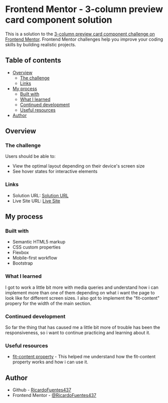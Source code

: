# Frontend Mentor - 3-column preview card component solution

This is a solution to the [3-column preview card component challenge on Frontend Mentor](https://www.frontendmentor.io/challenges/3column-preview-card-component-pH92eAR2-). Frontend Mentor challenges help you improve your coding skills by building realistic projects. 

## Table of contents

- [Overview](#overview)
  - [The challenge](#the-challenge)
  - [Links](#links)
- [My process](#my-process)
  - [Built with](#built-with)
  - [What I learned](#what-i-learned)
  - [Continued development](#continued-development)
  - [Useful resources](#useful-resources)
- [Author](#author)

## Overview

### The challenge

Users should be able to:

- View the optimal layout depending on their device's screen size
- See hover states for interactive elements

### Links

- Solution URL: [Solution URL](https://github.com/RicardoFuentes437/3-column-preview-card-component-main)
- Live Site URL: [Live Site](https://ricardofuentes437.github.io/3-column-preview-card-component-main/)

## My process

### Built with

- Semantic HTML5 markup
- CSS custom properties
- Flexbox
- Mobile-first workflow
- Bootstrap

### What I learned

I got to work a little bit more with media queries and understand how i can implement more than one of them depending on what i want the page to look like for different screen sizes.
I also got to implement the "fit-content" propery for the width of the main section.

### Continued development

So far the thing that has caused me a little bit more of trouble has been the responsiveness, so i want to continue practicing and learning about it.

### Useful resources

- [fit-content property](https://css-tricks.com/fit-content-and-fit-content/) - This helped me understand how the fit-content property works and how i can use it.

## Author

- Github - [RicardoFuentes437](https://github.com/RicardoFuentes437)
- Frontend Mentor - [@RicardoFuentes437](https://www.frontendmentor.io/profile/RicardoFuentes437)

